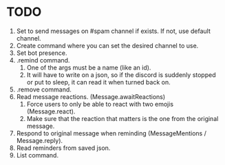 # TODO
1. Set to send messages on #spam channel if exists. If not, use default channel.
2. Create command where you can set the desired channel to use.
3. Set bot presence.
4. .remind command.
   1. One of the args must be a name (like an id).
   2. It will have to write on a json, so if the discord is suddenly stopped or put to sleep, it can read it when turned back on.
5. .remove command.
7. Read message reactions. (Message.awaitReactions)
   1. Force users to only be able to react with two emojis (Message.react).
   2. Make sure that the reaction that matters is the one from the original message.
8. Respond to original message when reminding (MessageMentions / Message.reply).
9.  Read reminders from saved json.
10. List command.